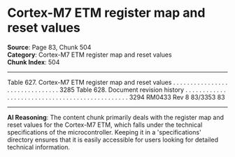 # Cortex-M7 ETM register map and reset values

**Source**: Page 83, Chunk 504  
**Category**: Cortex-M7 ETM register map and reset values  
**Chunk Index**: 504

---

Table 627. Cortex-M7 ETM register map and reset values . . . . . . . . . . . . . . . . . . . . . . . . . . . . . . . 3285
Table 628. Document revision history . . . . . . . . . . . . . . . . . . . . . . . . . . . . . . . . . . . . . . . . . . . . . . . 3294
RM0433 Rev 8 83/3353
83

---

**AI Reasoning**: The content chunk primarily deals with the register map and reset values for the Cortex-M7 ETM, which falls under the technical specifications of the microcontroller. Keeping it in a 'specifications' directory ensures that it is easily accessible for users looking for detailed technical information.
